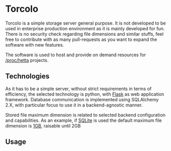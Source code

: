 # Torcolo

Torcolo is a simple storage server general purpose. It is not developed to be used in enterprise production environment as it is mainly developed for fun. There is no security check regarding file dimensions and similar stuffs, feel free to contribute with as many pull-requests as you want to expand the software with new features.

The software is used to host and provide on demand resources for [/proc/hetta](https://blog.prochetta.best) projects.

## Technologies

As it has to be a simple server, without strict requirements in terms of efficiency, the selected technology is python, with [Flask](https://flask.palletsprojects.com/) as web application framework. Database communication is implemented using SQLAlchemy 2.X, with particular focus to use it in a backend-agnostic manner.

Stored file maximum dimension is related to selected backend configuration and capabilities. As an example, if [SQLite](https://www.sqlite.org/) is used the default maximum file dimension is [1GB](https://www.sqlite.org/limits.html), raisable until 2GB

## Usage
